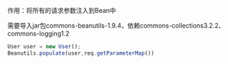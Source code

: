 作用：将所有的请求参数注入到Bean中



需要导入jar包commons-beanutils-1.9.4，依赖commons-collections3.2.2、commons-logging1.2



```javascript
User user = new User();
Beanutils.populate(user,req.getParameterMap())
```


